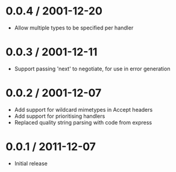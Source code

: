 0.0.4 / 2001-12-20
==================

  * Allow multiple types to be specified per handler

0.0.3 / 2001-12-11
==================

  * Support passing 'next' to negotiate, for use in error generation

0.0.2 / 2001-12-07
==================

  * Add support for wildcard mimetypes in Accept headers
  * Add support for prioritising handlers
  * Replaced quality string parsing with code from express

0.0.1 / 2011-12-07
==================

  * Initial release
